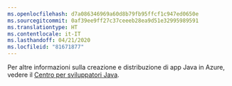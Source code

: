 ```yaml
---
ms.openlocfilehash: d7a086346969a60d8b79fb95ffcf1c947ed0650e
ms.sourcegitcommit: 0af39ee9ff27c37ceeeb28ea9d51e32995989591
ms.translationtype: HT
ms.contentlocale: it-IT
ms.lasthandoff: 04/21/2020
ms.locfileid: "81671877"
---
```

Per altre informazioni sulla creazione e distribuzione di app Java in Azure, vedere il [Centro per sviluppatori Java](/java/api).